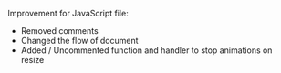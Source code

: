 Improvement for JavaScript file:

- Removed comments
- Changed the flow of document
- Added / Uncommented function and handler to stop animations on resize
